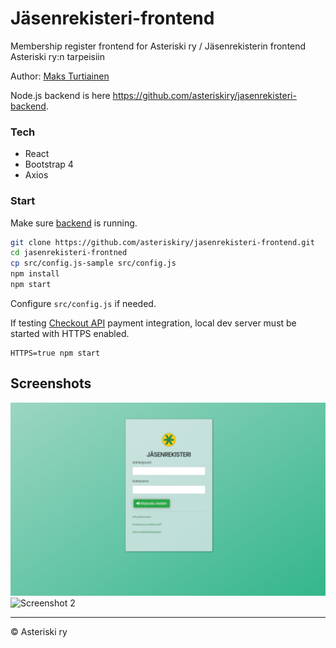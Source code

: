 # Jäsenrekisteri-frontend
 Membership register frontend for Asteriski ry / Jäsenrekisterin frontend Asteriski ry:n tarpeisiin

Author: [Maks Turtiainen](https://github.com/mjturt)

Node.js backend is here <https://github.com/asteriskiry/jasenrekisteri-backend>.

### Tech
- React
- Bootstrap 4
- Axios

### Start
Make sure [backend](https://github.com/asteriskiry/jasenrekisteri-backend) is running.
```bash
git clone https://github.com/asteriskiry/jasenrekisteri-frontend.git
cd jasenrekisteri-frontned
cp src/config.js-sample src/config.js
npm install
npm start
```

Configure `src/config.js` if needed.

If testing [Checkout API](https://www.checkout.fi/) payment integration, local dev server must be started with HTTPS enabled.
```
HTTPS=true npm start
```
## Screenshots

![Screenshot 1](screenshots/jasenrekisteri1.png)
![Screenshot 2](screenshots/jasenrekisteri2.png)

---
© Asteriski ry
